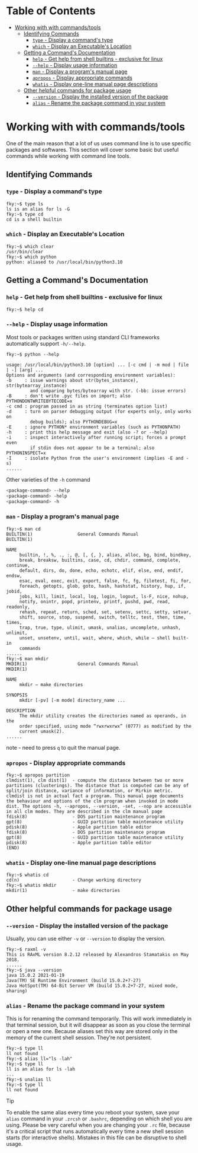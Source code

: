# Table of Contents <!-- omit in toc -->
- [Working with with commands/tools](#working-with-with-commandstools)
  - [Identifying Commands](#identifying-commands)
    - [`type` - Display a command's type](#type---display-a-commands-type)
    - [`which` - Display an Executable's Location](#which---display-an-executables-location)
  - [Getting a Command's Documentation](#getting-a-commands-documentation)
    - [`help` - Get help from shell builtins - exclusive for linux](#help---get-help-from-shell-builtins---exclusive-for-linux)
    - [`--help` - Display usage information](#--help---display-usage-information)
    - [`man` - Display a program's manual page](#man---display-a-programs-manual-page)
    - [`apropos` - Display appropriate commands](#apropos---display-appropriate-commands)
    - [`whatis` - Display one-line manual page descriptions](#whatis---display-one-line-manual-page-descriptions)
  - [Other helpful commands for package usage](#other-helpful-commands-for-package-usage)
    - [`--version` - Display the installed version of the package](#--version---display-the-installed-version-of-the-package)
    - [`alias` - Rename the package command in your system](#alias---rename-the-package-command-in-your-system)


# Working with with commands/tools
One of the main reason that a lot of us uses command line is to use specific packages and softwares. This section will cover some basic but useful commands while working with command line tools.

## Identifying Commands

### `type` - Display a command's type
```console
fky:~$ type ls
ls is an alias for ls -G
fky:~$ type cd
cd is a shell builtin
```
### `which` - Display an Executable's Location
```console
fky:~$ which clear
/usr/bin/clear
fky:~$ which python
python: aliased to /usr/local/bin/python3.10
```

## Getting a Command's Documentation
### `help` - Get help from shell builtins - exclusive for linux
```console
fky:~$ help cd
```

### `--help` - Display usage information
Most tools or packages written using standard CLI frameworks automatically support `-h/--help`.
```console
fky:~$ python --help

usage: /usr/local/bin/python3.10 [option] ... [-c cmd | -m mod | file | -] [arg] ...
Options and arguments (and corresponding environment variables):
-b     : issue warnings about str(bytes_instance), str(bytearray_instance)
         and comparing bytes/bytearray with str. (-bb: issue errors)
-B     : don't write .pyc files on import; also PYTHONDONTWRITEBYTECODE=x
-c cmd : program passed in as string (terminates option list)
-d     : turn on parser debugging output (for experts only, only works on
         debug builds); also PYTHONDEBUG=x
-E     : ignore PYTHON* environment variables (such as PYTHONPATH)
-h     : print this help message and exit (also -? or --help)
-i     : inspect interactively after running script; forces a prompt even
         if stdin does not appear to be a terminal; also PYTHONINSPECT=x
-I     : isolate Python from the user's environment (implies -E and -s)
......
```
Other varieties of the `-h` command
```bash
<package-command> --help
<package-command> -help
<package-command> -h
```

### `man` - Display a program's manual page
```console
fky:~$ man cd
BUILTIN(1)                 General Commands Manual                BUILTIN(1)

NAME
     builtin, !, %, ., :, @, [, {, }, alias, alloc, bg, bind, bindkey,
     break, breaksw, builtins, case, cd, chdir, command, complete, continue,
     default, dirs, do, done, echo, echotc, elif, else, end, endif, endsw,
     esac, eval, exec, exit, export, false, fc, fg, filetest, fi, for,
     foreach, getopts, glob, goto, hash, hashstat, history, hup, if, jobid,
     jobs, kill, limit, local, log, login, logout, ls-F, nice, nohup,
     notify, onintr, popd, printenv, printf, pushd, pwd, read, readonly,
     rehash, repeat, return, sched, set, setenv, settc, setty, setvar,
     shift, source, stop, suspend, switch, telltc, test, then, time, times,
     trap, true, type, ulimit, umask, unalias, uncomplete, unhash, unlimit,
     unset, unsetenv, until, wait, where, which, while – shell built-in
     commands
......
fky:~$ man mkdir
MKDIR(1)                   General Commands Manual                  MKDIR(1)

NAME
     mkdir – make directories

SYNOPSIS
     mkdir [-pv] [-m mode] directory_name ...

DESCRIPTION
     The mkdir utility creates the directories named as operands, in the
     order specified, using mode “rwxrwxrwx” (0777) as modified by the
     current umask(2).
......
```
note - need to press `q` to quit the manual page.

### `apropos` - Display appropriate commands
```console
fky:~$ apropos partition
clmdist(1), clm dist(1)  - compute the distance between two or more partitions (clusterings). The distance that is computed can be any of split/join distance, variance of information, or Mirkin metric. clmdist is not in actual fact a program. This manual page documents the behaviour and options of the clm program when invoked in mode dist. The options -h, --apropos, --version, -set, --nop are accessible in all clm modes. They are described in the clm manual page
fdisk(8)                 - DOS partition maintenance program
gpt(8)                   - GUID partition table maintenance utility
pdisk(8)                 - Apple partition table editor
fdisk(8)                 - DOS partition maintenance program
gpt(8)                   - GUID partition table maintenance utility
pdisk(8)                 - Apple partition table editor
(END)
```
### `whatis` - Display one-line manual page descriptions
```console
fky:~$ whatis cd
cd(n)                    - Change working directory
fky:~$ whatis mkdir
mkdir(1)                 - make directories
```
## Other helpful commands for package usage
### `--version` - Display the installed version of the package
Usually, you can use either `-v` or `--version` to display the version.
```console
fky:~$ raxml -v
This is RAxML version 8.2.12 released by Alexandros Stamatakis on May 2018.
......
fky:~$ java --version
java 15.0.2 2021-01-19
Java(TM) SE Runtime Environment (build 15.0.2+7-27)
Java HotSpot(TM) 64-Bit Server VM (build 15.0.2+7-27, mixed mode, sharing)
```
### `alias` - Rename the package command in your system
This is for renaming the command temporarily. This will work immediately in that terminal session, but it will disappear as soon as you close the terminal or open a new one. Because aliases set this way are stored only in the memory of the current shell session. They’re not persistent.
```console
fky:~$ type ll
ll not found
fky:~$ alias ll="ls -lah"
fky:~$ type ll
ll is an alias for ls -lah
...
fky:~$ unalias ll
fky:~$ type ll
ll not found
```

> [!TIP]
> To enable the same alias every time you reboot your system, save your `alias` command in your `.zrcsh` or `.bashrc`, depending on which shell you are using. Please be very careful when you are changing your `.rc` file, because it's a critical script that runs automatically every time a new shell session starts (for interactive shells). Mistakes in this file can be disruptive to shell usage.